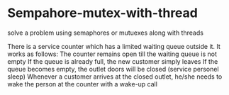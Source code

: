 # Sempahore-mutex-with-thread
solve a problem using semaphores or mutuexes along with threads

There is a service counter which has a limited waiting queue outside it. It works as follows:
The counter remains open till the waiting queue is not empty
If the queue is already full, the new customer simply leaves
If the queue becomes empty, the outlet doors will be closed (service personel sleep)
Whenever a customer arrives at the closed outlet, he/she needs to wake the person at the counter with a wake-up call

